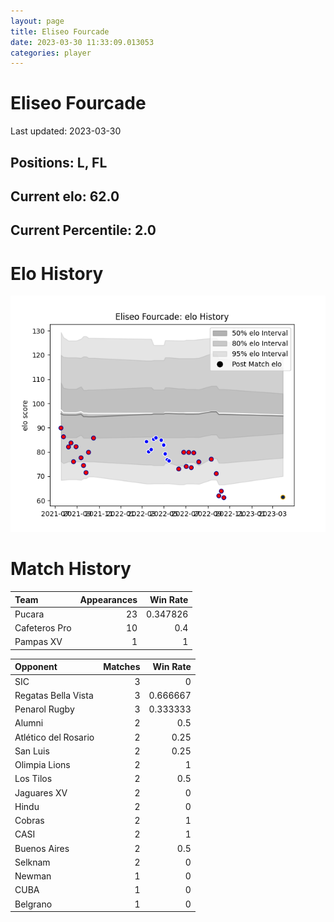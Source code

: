 ```yaml
---  
layout: page  
title: Eliseo Fourcade  
date: 2023-03-30 11:33:09.013053  
categories: player  
---
```

# Eliseo Fourcade


Last updated: 2023-03-30
## Positions: L, FL

## Current elo: 62.0

## Current Percentile: 2.0

# Elo History


![elo history](history_EliseoFourcade.png)
# Match History


| Team          |   Appearances |   Win Rate |
|:--------------|--------------:|-----------:|
| Pucara        |            23 |   0.347826 |
| Cafeteros Pro |            10 |   0.4      |
| Pampas XV     |             1 |   1        |

| Opponent             |   Matches |   Win Rate |
|:---------------------|----------:|-----------:|
| SIC                  |         3 |   0        |
| Regatas Bella Vista  |         3 |   0.666667 |
| Penarol Rugby        |         3 |   0.333333 |
| Alumni               |         2 |   0.5      |
| Atlético del Rosario |         2 |   0.25     |
| San Luis             |         2 |   0.25     |
| Olimpia Lions        |         2 |   1        |
| Los Tilos            |         2 |   0.5      |
| Jaguares XV          |         2 |   0        |
| Hindu                |         2 |   0        |
| Cobras               |         2 |   1        |
| CASI                 |         2 |   1        |
| Buenos Aires         |         2 |   0.5      |
| Selknam              |         2 |   0        |
| Newman               |         1 |   0        |
| CUBA                 |         1 |   0        |
| Belgrano             |         1 |   0        |